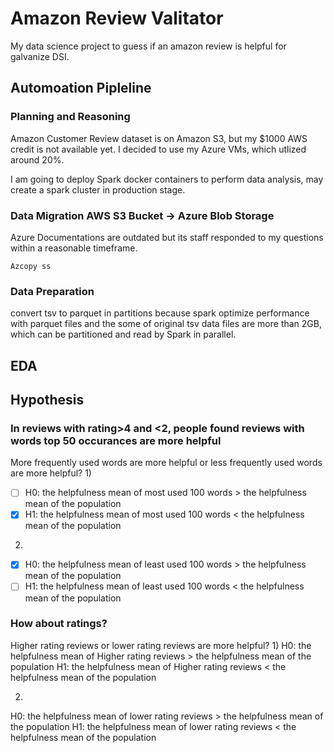 # Amazon Review Valitator
My data science project to guess if an amazon review is helpful for galvanize DSI. 
## Automoation Pipleline
### Planning and Reasoning
Amazon Customer Review dataset is on Amazon S3, but my $1000 AWS credit is not available yet. I decided to use my Azure VMs, which utlized around 20%.

I am going to deploy Spark docker containers to perform data analysis, may create a spark cluster in production stage.

### Data Migration AWS S3 Bucket -> Azure Blob Storage
Azure Documentations are outdated but its staff responded to my questions within a reasonable timeframe.

`
Azcopy ss
`
### Data Preparation
convert tsv to parquet in partitions because spark optimize performance with parquet files and the some of original tsv data files are more than 2GB, which can be partitioned and read by Spark in parallel.

## EDA
## Hypothesis
### In reviews with rating>4 and <2, people found reviews with words top 50 occurances are more helpful
 More frequently used words are more helpful or less frequently used words are more helpful?
 1)
 - [ ] H0: the helpfulness mean of most used 100 words > the helpfulness mean of the population
 - [x] H1: the helpfulness mean of most used 100 words < the helpfulness mean of the population
 2) 
- [x] H0: the helpfulness mean of least used 100 words > the helpfulness mean of the population
- [ ] H1: the helpfulness mean of least used 100 words < the helpfulness mean of the population
 
### How about ratings?
  Higher rating reviews or lower rating reviews are more helpful?
 1)
 H0: the helpfulness mean of Higher rating reviews > the helpfulness mean of the population
 H1: the helpfulness mean of Higher rating reviews < the helpfulness mean of the population
 
 2) 
 H0: the helpfulness mean of lower rating reviews > the helpfulness mean of the population
 H1: the helpfulness mean of lower rating reviews < the helpfulness mean of the population
 